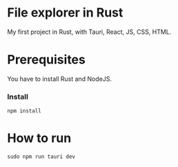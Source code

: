 # File explorer in Rust

My first project in Rust, with Tauri, React, JS, CSS, HTML.

# Prerequisites

You have to install Rust and NodeJS.

### Install 
```
npm install
```

# How to run

```
sudo npm run tauri dev
```
